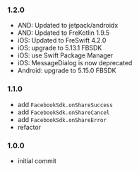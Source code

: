 ### 1.2.0 
- AND: Updated to jetpack/androidx
- AND: Updated to FreKotlin 1.9.5
- iOS: Updated to FreSwift 4.2.0
- iOS: upgrade to 5.13.1 FBSDK
- iOS: use Swift Package Manager
- iOS: MessageDialog is now deprecated
- Android: upgrade to 5.15.0 FBSDK

### 1.1.0 
- add `FacebookSdk.onShareSuccess`
- add `FacebookSdk.onShareCancel`
- add `FacebookSdk.onShareError`
- refactor


### 1.0.0 
- initial commit
